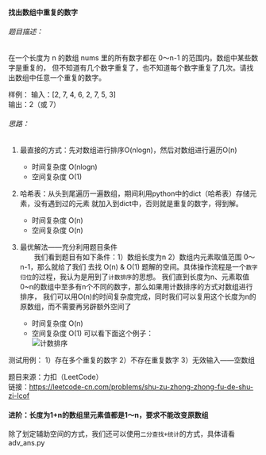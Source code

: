 #### 找出数组中重复的数字
###### 题目描述：
在一个长度为 n 的数组 nums 里的所有数字都在 0～n-1 的范围内。数组中某些数字是重复的，
但不知道有几个数字重复了，也不知道每个数字重复了几次。请找出数组中任意一个重复的数字。

样例：
输入：[2, 7, 4, 6, 2, 7, 5, 3]     
输出：2（或 7）



###### 思路：
1. 最直接的方式：先对数组进行排序O(nlogn)，然后对数组进行遍历O(n)
   - 时间复杂度 O(nlogn)
   - 空间复杂度 O(1)

2. 哈希表：从头到尾遍历一遍数组，期间利用python中的dict（哈希表）存储元素，没有遇到过的元素
就加入到dict中，否则就是重复的数字，得到解。
   - 时间复杂度 O(n)
   - 空间复杂度 O(n)
   
3. 最优解法——充分利用题目条件  
&emsp;&emsp;我们看到题目有如下条件：1）数组长度为n  2）数组内元素取值范围 0～n-1，那么就给了我们
去找 O(n) & O(1) 题解的空间。具体操作流程是一个`数字归位`的过程，我认为是用到了`计数排序`的思想。
我们直到长度为n、元素取值0~n的数组中至多有n个不同的数字，那么如果用计数排序的方式对数组进行排序，
我们可以用O(n)的时间复杂度完成，同时我们可以复用这个长度为n的原数组，而不需要再另辟额外空间了
   - 时间复杂度 O(n)
   - 空间复杂度 O(1)
可以看下面这个例子：   
![计数排序](https://upload-images.jianshu.io/upload_images/5199060-07c0bb721ba1aeb1.png?imageMogr2/auto-orient/strip%7CimageView2/2/w/1240)

测试用例：
1）存在多个重复的数字
2）不存在重复数字
3）无效输入——空数组

题目来源：力扣（LeetCode）  
链接：https://leetcode-cn.com/problems/shu-zu-zhong-zhong-fu-de-shu-zi-lcof


#### 进阶：长度为1+n的数组里元素值都是1～n，要求不能改变原数组
除了划定辅助空间的方式，我们还可以使用`二分查找+统计`的方式，具体请看 adv_ans.py
